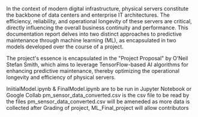 In the context of modern digital infrastructure, physical servers constitute the backbone of data centers and enterprise IT architectures.
The efficiency, reliability, and operational longevity of these servers are critical, directly influencing the overall business continuity and performance. 
This documentation report delves into two distinct approaches to predictive maintenance through machine learning (ML),
as encapsulated in two models developed over the course of a project. 

The project's essence is encapsulated in the "Project Proposal" by O’Neil Stefan Smith, 
which aims to leverage TensorFlow-based AI algorithms for enhancing predictive maintenance, 
thereby optimizing the operational longevity and efficiency of physical servers.

IniitialModel.ipynb & FinalModel.ipynb are to be run in Jupyter Notebook or Google Collab
pm_sensor_data_converted.csv is the csv file to be read by the files
pm_sensor_data_converted.csv will be ameneded as more data is collected 
after Grading of project, ML_Final_project will allow contributors
